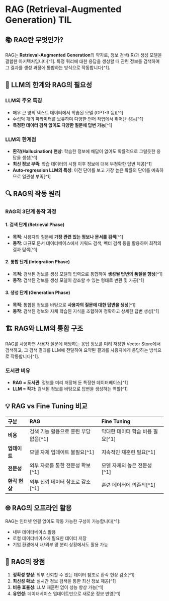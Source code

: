 
# RAG (Retrieval-Augmented Generation) TIL

## 📚 RAG란 무엇인가?

RAG는 **Retrieval-Augmented Generation**의 약자로, 정보 검색(IR)과 생성 모델을 결합한 아키텍처입니다[^1]. 특정 쿼리에 대한 응답을 생성할 때 관련 정보를 검색하여 그 결과를 생성 과정에 통합하는 방식으로 작동합니다[^1].

## 🤖 LLM의 한계와 RAG의 필요성

### LLM의 주요 특징

- 매우 큰 양의 텍스트 데이터에서 학습된 모델 (GPT-3 등)[^1]
- 수십억 개의 파라미터를 보유하며 다양한 언어 작업에서 뛰어난 성능[^1]
- **특정한 데이터 검색 없이도 다양한 질문에 답변 가능**[^1]


### LLM의 한계점

- **환각(Hallucination) 현상**: 학습한 정보에 해답이 없어도 확률적으로 그럴듯한 응답을 생성[^1]
- **최신 정보 부족**: 학습 데이터의 시점 이후 정보에 대해 부정확한 답변 제공[^1]
- **Auto-regression LLM의 특성**: 이전 단어를 보고 가장 높은 확률의 단어를 예측하므로 일관성 부족[^1]


## 🔍 RAG의 작동 원리

### RAG의 3단계 동작 과정

#### 1. 검색 단계 (Retrieval Phase)

- **목적**: 사용자의 질문에 **가장 관련 있는 정보나 문서를 검색**[^1]
- **동작**: 대규모 문서 데이터베이스에서 키워드 검색, 벡터 검색 등을 활용하여 최적의 결과 탐색[^1]


#### 2. 통합 단계 (Integration Phase)

- **목적**: 검색된 정보를 생성 모델의 입력으로 통합하여 **생성될 답변의 품질을 향상**[^1]
- **동작**: 검색된 정보를 생성 모델이 참조할 수 있는 형태로 변환 및 가공[^1]


#### 3. 생성 단계 (Generation Phase)

- **목적**: 통합된 정보를 바탕으로 **사용자의 질문에 대한 답변을 생성**[^1]
- **동작**: 검색된 정보와 자체 학습된 지식을 조합하여 정확하고 상세한 답변 생성[^1]


## 🏗️ RAG와 LLM의 통합 구조

RAG를 사용하면 사용자 질문에 해당하는 응답 정보를 미리 저장한 Vector Store에서 검색하고, 그 검색 결과를 LLM에 전달하여 요약된 결과를 사용자에게 응답하는 방식으로 작동합니다[^1].

### 도서관 비유

- **RAG = 도서관**: 정보를 미리 저장해 둔 특정한 데이터베이스[^1]
- **LLM = 작가**: 검색된 정보를 바탕으로 답변을 생성하는 역할[^1]


## 💡 RAG vs Fine Tuning 비교

| 구분 | RAG | Fine Tuning |
| :-- | :-- | :-- |
| **비용** | 검색 기능 활용으로 훈련 부담 없음[^1] | 막대한 데이터 학습 비용 필요[^1] |
| **업데이트** | 모델 자체 업데이트 불필요[^1] | 지속적인 재훈련 필요[^1] |
| **전문성** | 외부 자료를 통한 전문성 확보[^1] | 모델 자체의 높은 전문성[^1] |
| **환각 현상** | 외부 신뢰 데이터 참조로 감소[^1] | 훈련 데이터에 의존적[^1] |

## 🌐 RAG의 오프라인 활용

RAG는 인터넷 연결 없이도 작동 가능한 구성이 가능합니다[^1]:

- 내부 데이터베이스 활용
- 로컬 데이터베이스에 필요한 데이터 저장
- 기업 환경에서 내/외부 망 분리 상황에서도 활용 가능


## 🎯 RAG의 장점

1. **정확성 향상**: 외부 신뢰할 수 있는 데이터 참조로 환각 현상 감소[^1]
2. **최신성 확보**: 실시간 정보 검색을 통한 최신 정보 제공[^1]
3. **비용 효율성**: LLM 재훈련 없이 성능 향상 가능[^1]
4. **유연성**: 데이터베이스 업데이트만으로 새로운 정보 반영[^1]

